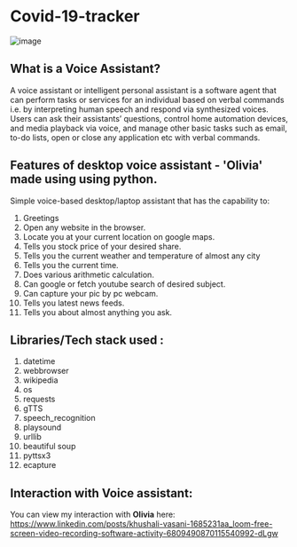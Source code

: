 # Covid-19-tracker

![image](https://www.statnews.com/wp-content/uploads/2020/03/corona-tracker-social-image-1-1024x576.jpg)

## What is a Voice Assistant?

A voice assistant or intelligent personal assistant is a software agent that can perform tasks or services for an individual based on verbal commands i.e. by interpreting human speech and respond via synthesized voices. Users can ask their assistants’ questions, control home automation devices, and media playback via voice, and manage other basic tasks such as email, to-do lists, open or close any application etc with verbal commands.

## Features of desktop voice assistant - 'Olivia' made using using python.

Simple voice-based desktop/laptop assistant that has the capability to:
1. Greetings
2. Open any website in the browser.
3. Locate you at your current location on google maps.
4. Tells you stock price of your desired share.
5. Tells you the current weather and temperature of almost any city
6. Tells you the current time.
7. Does various arithmetic calculation.
8. Can google or fetch youtube search of desired subject.
9. Can capture your pic by pc webcam.
10. Tells you latest news feeds.
11. Tells you about almost anything you ask.

## Libraries/Tech stack used :
1. datetime 
2. webbrowser 
3. wikipedia 
4. os 
5. requests 
6. gTTS 
7. speech_recognition 
8. playsound 
9. urllib 
10. beautiful soup  
11. pyttsx3
12. ecapture

## Interaction with Voice assistant: 

You can view my interaction with **Olivia** here:  https://www.linkedin.com/posts/khushali-vasani-1685231aa_loom-free-screen-video-recording-software-activity-6809490870115540992-dLgw 

